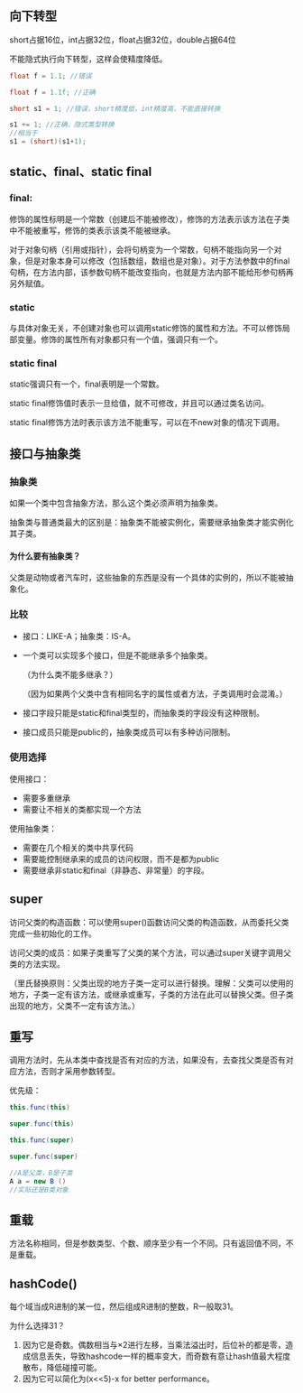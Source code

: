 ## 向下转型

short占据16位，int占据32位，float占据32位，double占据64位

不能隐式执行向下转型，这样会使精度降低。

```java
float f = 1.1; //错误
```

```java
float f = 1.1f; //正确
```

```java
short s1 = 1; //错误，short精度低，int精度高，不能直接转换
```

```java
s1 += 1; //正确，隐式类型转换
//相当于
s1 = (short)(s1+1); 
```

## static、final、static final

### final: 

修饰的属性标明是一个常数（创建后不能被修改），修饰的方法表示该方法在子类中不能被重写，修饰的类表示该类不能被继承。

对于对象句柄（引用或指针），会将句柄变为一个常数，句柄不能指向另一个对象，但是对象本身可以修改（包括数组，数组也是对象）。对于方法参数中的final句柄，在方法内部，该参数句柄不能改变指向，也就是方法内部不能给形参句柄再另外赋值。

### static

与具体对象无关，不创建对象也可以调用static修饰的属性和方法。不可以修饰局部变量。修饰的属性所有对象都只有一个值，强调只有一个。

### static final

static强调只有一个，final表明是一个常数。

static final修饰值时表示一旦给值，就不可修改，并且可以通过类名访问。

static final修饰方法时表示该方法不能重写，可以在不new对象的情况下调用。

## 接口与抽象类

### 抽象类

如果一个类中包含抽象方法，那么这个类必须声明为抽象类。

抽象类与普通类最大的区别是：抽象类不能被实例化，需要继承抽象类才能实例化其子类。

#### 为什么要有抽象类？

父类是动物或者汽车时，这些抽象的东西是没有一个具体的实例的，所以不能被抽象化。

### 比较

- 接口：LIKE-A；抽象类：IS-A。

- 一个类可以实现多个接口，但是不能继承多个抽象类。

  （为什么类不能多继承？）

  （因为如果两个父类中含有相同名字的属性或者方法，子类调用时会混淆。）

- 接口字段只能是static和final类型的，而抽象类的字段没有这种限制。

- 接口成员只能是public的，抽象类成员可以有多种访问限制。

### 使用选择

使用接口：

- 需要多重继承
- 需要让不相关的类都实现一个方法

使用抽象类：

- 需要在几个相关的类中共享代码
- 需要能控制继承来的成员的访问权限，而不是都为public
- 需要继承非static和final（非静态、非常量）的字段。

## super

访问父类的构造函数：可以使用super()函数访问父类的构造函数，从而委托父类完成一些初始化的工作。

访问父类的成员：如果子类重写了父类的某个方法，可以通过super关键字调用父类的方法实现。

（里氏替换原则：父类出现的地方子类一定可以进行替换。理解：父类可以使用的地方，子类一定有该方法，或继承或重写，子类的方法在此可以替换父类。但子类出现的地方，父类不一定有该方法。）

## 重写

调用方法时，先从本类中查找是否有对应的方法，如果没有，去查找父类是否有对应方法，否则才采用参数转型。

优先级：

```java
this.func(this)

super.func(this)

this.func(super)

super.func(super)
```

```java
//A是父类，B是子类
A a = new B ()
//实际还是B类对象
```

## 重载

方法名称相同，但是参数类型、个数、顺序至少有一个不同。只有返回值不同，不是重载。

## hashCode()

每个域当成R进制的某一位，然后组成R进制的整数，R一般取31。

为什么选择31？

1. 因为它是奇数。偶数相当与×2进行左移，当乘法溢出时，后位补的都是零，造成信息丢失，导致hashcode一样的概率变大，而奇数有意让hash值最大程度散布，降低碰撞可能。
2. 因为它可以简化为(x<<5)-x for better performance。




